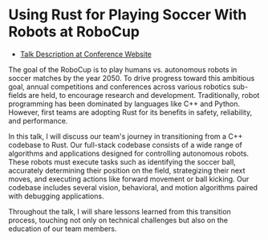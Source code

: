 # Using Rust for Playing Soccer With Robots at RoboCup

- [Talk Description at Conference Website](https://rustfest.ch/talks/using-rust-for-playing-soccer-with-robots-at-robocup/)

The goal of the RoboCup is to play humans vs. autonomous robots in soccer matches by the year 2050.
To drive progress toward this ambitious goal, annual competitions and conferences across various robotics sub-fields are held, to encourage research and development.
Traditionally, robot programming has been dominated by languages like C++ and Python.
However, first teams are adopting Rust for its benefits in safety, reliability, and performance.

In this talk, I will discuss our team's journey in transitioning from a C++ codebase to Rust.
Our full-stack codebase consists of a wide range of algorithms and applications designed for controlling autonomous robots.
These robots must execute tasks such as identifying the soccer ball, accurately determining their position on the field, strategizing their next moves, and executing actions like forward movement or ball kicking.
Our codebase includes several vision, behavioral, and motion algorithms paired with debugging applications.

Throughout the talk, I will share lessons learned from this transition process, touching not only on technical challenges but also on the education of our team members.

